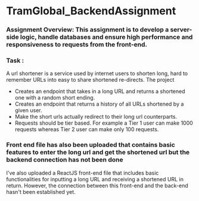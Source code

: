 # TramGlobal_BackendAssignment

### Assignment Overview: This assignment is to develop a server-side logic, handle databases and ensure high performance and responsiveness to requests from the front-end.

### Task :
A url shortener is a service used by internet users to shorten long, hard to remember URLs into easy to share shortened re-directs.
The project
- Creates an endpoint that takes in a long URL and returns a shortened one with a random short ending.
- Creates an endpoint that returns a history of all URLs shortened by a given user.
- Make the short urls actually redirect to their long url counterparts.
- Requests should be tier based. For example a Tier 1 user can make 1000 requests
whereas Tier 2 user can make only 100 requests.

### Front end file has also been uploaded that contains basic features to enter the long url and get the shortened url but the backend connection has not been done
I've also uploaded a ReactJS front-end file that includes basic functionalities for inputting a long URL and receiving a shortened URL in return. However, the connection between this front-end and the back-end hasn't been established yet.
